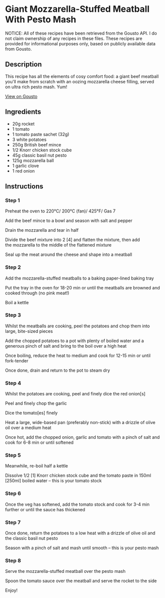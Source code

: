 # Giant Mozzarella-Stuffed Meatball With Pesto Mash

NOTICE: All of these recipes have been retrieved from the Gousto API. I do not claim ownership of any recipes in these files. These recipes are provided for informational purposes only, based on publicly available data from Gousto.

## Description

This recipe has all the elements of cosy comfort food: a giant beef meatball you'll make from scratch with an oozing mozzarella cheese filling, served on ultra rich pesto mash. Yum!

[View on Gousto](https://www.gousto.co.uk/recipes/cookbook/giant-mozzarella-stuffed-meatball-with-pesto-mash)

## Ingredients

- 20g rocket
- 1 tomato
- 1 tomato paste sachet (32g)
- 3 white potatoes
- 250g British beef mince
- 1/2 Knorr chicken stock cube
- 45g classic basil nut pesto
- 125g mozzarella ball
- 1 garlic clove
- 1 red onion

## Instructions


### Step 1

Preheat the oven to 220°C/ 200°C (fan)/ 425°F/ Gas 7

Add the beef mince to a bowl and season with salt and pepper

Drain the mozzarella and tear in half

Divide the beef mixture into 2<span class="text-danger"> [4] </span>and flatten the mixture, then add the mozzarella to the middle of the flattened mixture

Seal up the meat around the cheese and shape into a meatball


### Step 2

Add the mozzarella-stuffed meatballs to a baking paper-lined baking tray

Put the tray in the oven for 18-20 min or until the meatballs are browned and cooked through (no pink meat!)

Boil a kettle


### Step 3

Whilst the meatballs are cooking, peel the potatoes and chop them into large, bite-sized pieces

Add the chopped potatoes to a pot with plenty of boiled water and a generous pinch of salt and bring to the boil over a high heat

Once boiling, reduce the heat to medium and cook for 12-15 min or until fork-tender

Once done, drain and return to the pot to steam dry


### Step 4

Whilst the potatoes are cooking, peel and finely dice the red onion<span class="text-danger">[s]</span>

Peel and finely chop the garlic

Dice the tomato<span class="text-danger">[es]</span> finely

Heat a large, wide-based pan (preferably non-stick) with a drizzle of olive oil over a medium heat

Once hot, add the chopped onion, garlic and tomato with a pinch of salt and cook for 6-8 min or until softened


### Step 5

Meanwhile, re-boil half a kettle

Dissolve 1/2 <span class="text-danger">[1]</span> Knorr chicken stock cube and the tomato paste in 150ml <span class="text-danger">[250ml]</span> boiled water – this is your tomato stock


### Step 6

Once the veg has softened, add the tomato stock and cook for 3-4 min further or until the sauce has thickened


### Step 7

Once done, return the potatoes to a low heat with a drizzle of olive oil and the classic basil nut pesto

Season with a pinch of salt and mash until smooth – this is your pesto mash

### Step 8

Serve the mozzarella-stuffed meatball over the pesto mash

Spoon the tomato sauce over the meatball and serve the rocket to the side

Enjoy!


